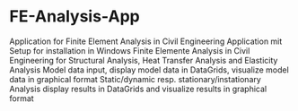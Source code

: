 # FE-Analysis-App
Application for Finite Element Analysis in Civil Engineering
Application mit Setup for installation in Windows
Finite Elemente Analysis in Civil Engineering for Structural Analysis, Heat Transfer Analysis and Elasticity Analysis
Model data input, display model data in DataGrids, visualize model data in graphical format
Static/dynamic resp. stationary/instationary Analysis
display results in DataGrids and visualize results in graphical format
